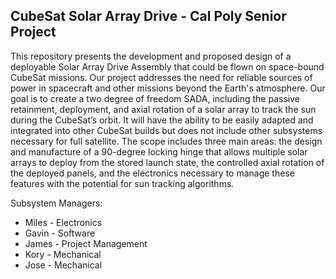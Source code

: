 ## CubeSat Solar Array Drive - Cal Poly Senior Project

This repository presents the development and proposed design of a deployable Solar Array Drive Assembly that could be flown on space-bound CubeSat missions. Our project addresses the need for reliable sources of power in spacecraft and other missions beyond the Earth's atmosphere. Our goal is to create a two degree of freedom SADA, including the passive retainment, deployment, and axial rotation of a solar array to track the sun during the CubeSat’s orbit. It will have the ability to be easily adapted and integrated into other CubeSat builds but does not include other subsystems necessary for full satellite. The scope includes three main areas: the design and manufacture of a 90-degree locking hinge that allows multiple solar arrays to deploy from the stored launch state, the controlled axial rotation of the deployed panels, and the electronics necessary to manage these features with the potential for sun tracking algorithms. 

 
 
Subsystem Managers:
- Miles - Electronics
- Gavin - Software
- James - Project Management
- Kory  - Mechanical
- Jose  - Mechanical
